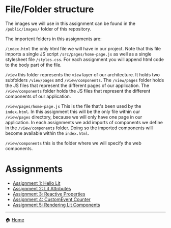 # File/Folder structure

The images we will use in this assignment can be found in the `/public/images/` folder of this repository.

The importent folders in this assignments are:

`/index.html` the only html file we will have in our project. Note that this file imports a single JS script `/src/pages/home-page.js` as well as a single stylesheet file `/styles.css`. For each assignment you will append html code to the body part of the file.

`/view` this folder represents the `view` layer of our architecture. It holds two subfolders `/view/pages` and `/view/components`. The `/view/pages` folder holds the JS files that represent the different pages of our application. The `/view/components` folder holds the JS files that represent the different components of our application.

`/view/pages/home-page.js` This is the file that's been used by the `index.html`. In this assignment this will be the only file within our `/view/pages` directory, because we will only have one page in our application. In each assignments we add imports of components we define in the `/view/components` folder. Doing so the imported components will become available within the `index.html`.

`/view/components` this is the folder where we will specify the web components.

# Assignments

* [Assignment 1: Hello Lit](./assignment1.md)
* [Assignment 2: Lit Attributes](./assignment2.md)
* [Assignment 3: Reactive Properties](./assignment3.md)
* [Assignment 4: CustomEvent Counter](./assignment4.md)
* [Assignment 5: Rendering Lit Components](./assignment5.md)

---

:house: [Home](../../README.md)
